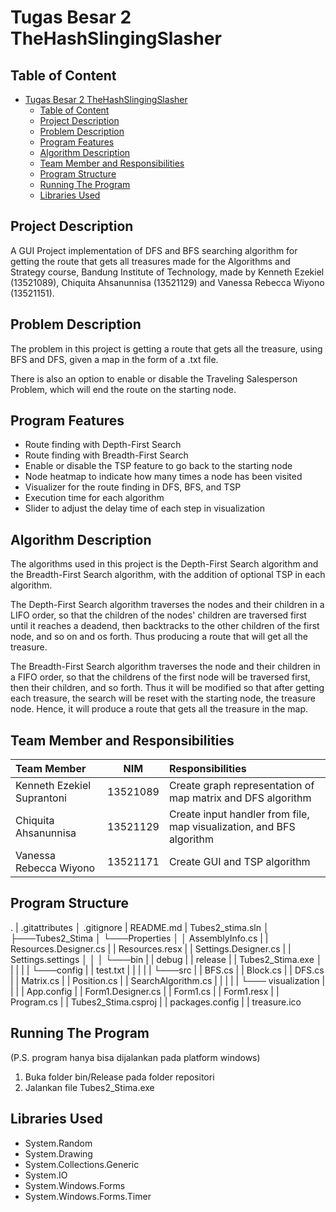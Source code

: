 # Tugas Besar 2 TheHashSlingingSlasher

## Table of Content

- [Tugas Besar 2 TheHashSlingingSlasher](#tugas-besar-2-thehashslingingslasher)
  - [Table of Content](#table-of-content)
  - [Project Description](#project-description)
  - [Problem Description](#problem-description)
  - [Program Features](#program-features)
  - [Algorithm Description](#algorithm-description)
  - [Team Member and Responsibilities](#team-member-and-responsibilities)
  - [Program Structure](#program-structure)
  - [Running The Program](#running-the-program)
  - [Libraries Used](#libraries-used)

## Project Description

A GUI Project implementation of DFS and BFS searching algorithm for getting the route that gets all treasures made for the Algorithms and Strategy course, Bandung Institute of Technology, made by Kenneth Ezekiel (13521089), Chiquita Ahsanunnisa (13521129) and Vanessa Rebecca Wiyono (13521151).

## Problem Description

The problem in this project is getting a route that gets all the treasure, using BFS and DFS, given a map in the form of a .txt file.

There is also an option to enable or disable the Traveling Salesperson Problem, which will end the route on the starting node.


## Program Features

* Route finding with Depth-First Search
* Route finding with Breadth-First Search
* Enable or disable the TSP feature to go back to the starting node
* Node heatmap to indicate how many times a node has been visited
* Visualizer for the route finding in DFS, BFS, and TSP
* Execution time for each algorithm
* Slider to adjust the delay time of each step in visualization

## Algorithm Description

The algorithms used in this project is the Depth-First Search algorithm and the Breadth-First Search algorithm, with the addition of optional TSP in each algorithm. 

The Depth-First Search algorithm traverses the nodes and their children in a LIFO order, so that the children of the nodes' children are traversed first until it reaches a deadend, then backtracks to the other children of the first node, and so on and os forth. Thus producing a route that will get all the treasure.

The Breadth-First Search algorithm traverses the node and their children in a FIFO order, so that the childrens of the first node will be traversed first, then their children, and so forth. Thus it will be modified so that after getting each treasure, the search will be reset with the starting node, the treasure node. Hence, it will produce a route that gets all the treasure in the map.

## Team Member and Responsibilities

| Team Member                |   NIM    | Responsibilities                                                                |
| :------------------------- | :------: | :------------------------------------------------------------------------------ |
| Kenneth Ezekiel Suprantoni | 13521089 | Create graph representation of map matrix and DFS algorithm                     |
| Chiquita Ahsanunnisa       | 13521129 | Create input handler from file, map visualization, and BFS algorithm            |
| Vanessa Rebecca Wiyono     | 13521171 | Create GUI and TSP algorithm                                                    |

## Program Structure
.
|   .gitattributes
│   .gitignore
|    README.md
|    Tubes2_stima.sln
│
├───Tubes2_Stima
│   └───Properties
│   │     AssemblyInfo.cs
|   |     Resources.Designer.cs
|   |     Resources.resx
|   |     Settings.Designer.cs
|   |     Settings.settings
│   │
│   └───bin
|   |     debug
|   |     release
|   |         Tubes2_Stima.exe
│   |
|   |
|   └───config
|   |      test.txt
|   |
|   |
|   └───src
|   |       BFS.cs
|   |       Block.cs
|   |       DFS.cs
|   |       Matrix.cs
|   |       Position.cs
|   |       SearchAlgorithm.cs
|   |
|   |
|   └─── visualization
|   |
|   |  App.config
|   |  Form1.Designer.cs
|   |  Form1.cs
|   |  Form1.resx
|   |  Program.cs
|   |  Tubes2_Stima.csproj
|   |  packages.config
|   |  treasure.ico


## Running The Program
(P.S. program hanya bisa dijalankan pada platform windows)

1. Buka folder bin/Release pada folder repositori
2. Jalankan file Tubes2_Stima.exe

## Libraries Used
* System.Random
* System.Drawing
* System.Collections.Generic
* System.IO
* System.Windows.Forms
* System.Windows.Forms.Timer
